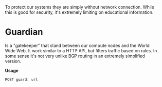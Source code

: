 To protect our systems they are simply without network connection.
While this is good for security, it's extremely limiting on educational information.

# Guardian
Is a "gatekeeper" that stand between our compute nodes and the World Wide Web. It work similar to a HTTP API, but filters traffic based on rules. In some sense it's not very unlike BGP routing in an extremely simplified version.

**Usage**

``` 
POST guard: url
```